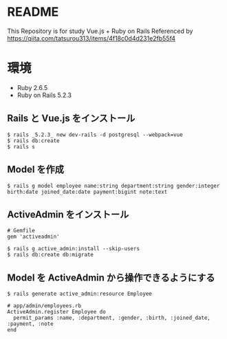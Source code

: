 # README
This Repository is for study Vue.js + Ruby on Rails
Referenced by
https://qiita.com/tatsurou313/items/4f18c0d4d231e2fb55f4

# 環境
- Ruby 2.6.5
- Ruby on Rails 5.2.3

## Rails と Vue.js をインストール

```
$ rails _5.2.3_ new dev-rails -d postgresql --webpack=vue
$ rails db:create
$ rails s
```

## Model を作成

```
$ rails g model employee name:string department:string gender:integer birth:date joined_date:date payment:bigint note:text
```

## ActiveAdmin をインストール

```
# Gemfile
gem 'activeadmin'

$ rails g active_admin:install --skip-users
$ rails db:create db:migrate
```

## Model を ActiveAdmin から操作できるようにする

```
$ rails generate active_admin:resource Employee

# app/admin/employees.rb
ActiveAdmin.register Employee do
  permit_params :name, :department, :gender, :birth, :joined_date, :payment, :note
end
```
